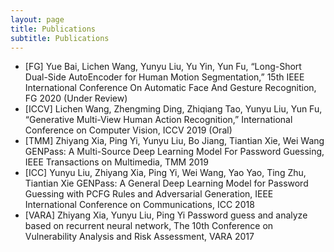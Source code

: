 ```yaml
---
layout: page
title: Publications
subtitle: Publications
---
```


- [FG] Yue Bai, Lichen Wang, Yunyu Liu, Yu Yin, Yun Fu, “Long-Short Dual-Side AutoEncoder for Human Motion Segmentation,” 15th IEEE International Conference On Automatic Face And Gesture Recognition, FG 2020 (Under Review)
- [ICCV] Lichen Wang, Zhengming Ding, Zhiqiang Tao, Yunyu Liu, Yun Fu, “Generative Multi-View Human Action Recognition,” International Conference on Computer Vision, ICCV 2019 (Oral)
- [TMM] Zhiyang Xia, Ping Yi, Yunyu Liu, Bo Jiang, Tiantian Xie, Wei Wang GENPass: A Multi-Source Deep Learning Model For Password Guessing, IEEE Transactions on Multimedia, TMM 2019
- [ICC] Yunyu Liu, Zhiyang Xia, Ping Yi, Wei Wang, Yao Yao, Ting Zhu, Tiantian Xie GENPass: A General Deep Learning Model for Password Guessing with PCFG Rules and Adversarial Generation, IEEE International Conference on Communications, ICC 2018
- [VARA] Zhiyang Xia, Yunyu Liu, Ping Yi Password guess and analyze based on recurrent neural network, The 10th Conference on Vulnerability Analysis and Risk Assessment, VARA 2017
